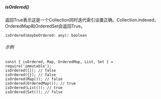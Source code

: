 ##### isOrdered\(\)

返回True表示这是一个Collection同时迭代索引设置正确。Collection.indexed、OrderedMap和OrderedSet会返回True。

```
isOrdered(maybeOrdered: any): boolean
```

###### 示例

```
const { isOrdered, Map, OrderedMap, List, Set } = require('immutable');
isOrdered([]); // false
isOrdered({}); // false
isOrdered(Map()); // false
isOrdered(OrderedMap()); // true
isOrdered(List()); // true
isOrdered(Set()); // false
```




